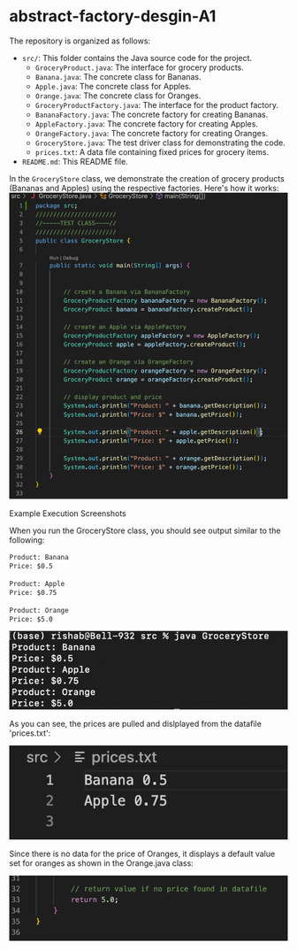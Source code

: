 # abstract-factory-desgin-A1


The repository is organized as follows:

- `src/`: This folder contains the Java source code for the project.
  - `GroceryProduct.java`: The interface for grocery products.
  - `Banana.java`: The concrete class for Bananas.
  - `Apple.java`: The concrete class for Apples.
  - `Orange.java`: The concrete class for Oranges.
  - `GroceryProductFactory.java`: The interface for the product factory.
  - `BananaFactory.java`: The concrete factory for creating Bananas.
  - `AppleFactory.java`: The concrete factory for creating Apples.
  - `OrangeFactory.java`: The concrete factory for creating Oranges.
  - `GroceryStore.java`: The test driver class for demonstrating the code.
  - `prices.txt`: A data file containing fixed prices for grocery items.
- `README.md`: This README file.

In the `GroceryStore` class, we demonstrate the creation of grocery products (Bananas and Apples) using the respective factories. Here's how it works:
![](/images/testclass.png)

Example Execution Screenshots

When you run the GroceryStore class, you should see output similar to the following:

```
Product: Banana
Price: $0.5

Product: Apple
Price: $0.75

Product: Orange
Price: $5.0
```

![](/images/result.png)

As you can see, the prices are pulled and dislplayed from the datafile 'prices.txt':

![](/images/prices.png)

Since there is no data for the price of Oranges, it displays a default value set for oranges as shown in the Orange.java class:

![](/images/orange.png)